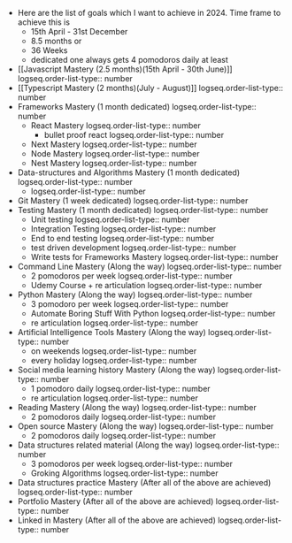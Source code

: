 - Here are the list of goals which I want to achieve in 2024. Time frame to achieve this is
	- 15th April - 31st December
	- 8.5 months or
	- 36 Weeks
	- dedicated one always gets 4 pomodoros daily at least
- [[Javascript Mastery (2.5 months)(15th April - 30th June)]]
  logseq.order-list-type:: number
- [[Typescript Mastery (2 months)(July - August)]]
  logseq.order-list-type:: number
- Frameworks Mastery (1 month dedicated)
  logseq.order-list-type:: number
	- React Mastery
	  logseq.order-list-type:: number
		- bullet proof react
		  logseq.order-list-type:: number
	- Next Mastery
	  logseq.order-list-type:: number
	- Node Mastery
	  logseq.order-list-type:: number
	- Nest Mastery
	  logseq.order-list-type:: number
- Data-structures and Algorithms Mastery (1 month dedicated)
  logseq.order-list-type:: number
	- logseq.order-list-type:: number
- Git Mastery (1 week dedicated)
  logseq.order-list-type:: number
- Testing Mastery (1 month dedicated)
  logseq.order-list-type:: number
	- Unit testing
	  logseq.order-list-type:: number
	- Integration Testing
	  logseq.order-list-type:: number
	- End to end testing
	  logseq.order-list-type:: number
	- test driven development
	  logseq.order-list-type:: number
	- Write tests for Frameworks Mastery
	  logseq.order-list-type:: number
- Command Line Mastery (Along the way)
  logseq.order-list-type:: number
	- 2 pomodoros per week
	  logseq.order-list-type:: number
	- Udemy Course + re articulation
	  logseq.order-list-type:: number
- Python Mastery (Along the way)
  logseq.order-list-type:: number
	- 3 pomodoro per week
	  logseq.order-list-type:: number
	- Automate Boring Stuff With Python
	  logseq.order-list-type:: number
	- re articulation
	  logseq.order-list-type:: number
- Artificial Intelligence Tools Mastery (Along the way)
  logseq.order-list-type:: number
	- on weekends
	  logseq.order-list-type:: number
	- every holiday
	  logseq.order-list-type:: number
- Social media learning history Mastery (Along the way)
  logseq.order-list-type:: number
	- 1 pomodoro daily
	  logseq.order-list-type:: number
	- re articulation
	  logseq.order-list-type:: number
- Reading Mastery (Along the way)
  logseq.order-list-type:: number
	- 2 pomodoros daily
	  logseq.order-list-type:: number
- Open source Mastery  (Along the way)
  logseq.order-list-type:: number
	- 2 pomodoros daily
	  logseq.order-list-type:: number
- Data structures related material (Along the way)
  logseq.order-list-type:: number
	- 3 pomodoros per week
	  logseq.order-list-type:: number
	- Groking Algorithms
	  logseq.order-list-type:: number
- Data structures practice Mastery (After all of the above are achieved)
  logseq.order-list-type:: number
- Portfolio Mastery (After all of the above are achieved)
  logseq.order-list-type:: number
- Linked in Mastery (After all of the above are achieved)
  logseq.order-list-type:: number